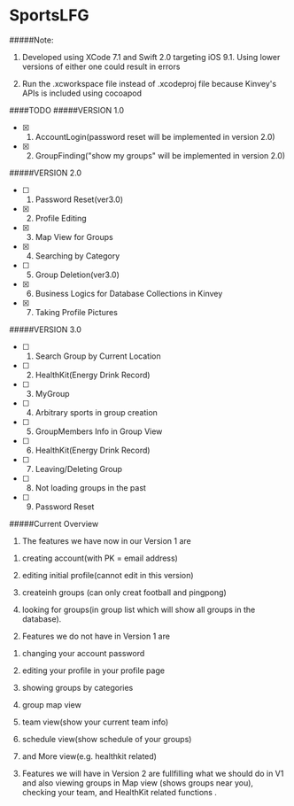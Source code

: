 # SportsLFG
#####Note: 
1. Developed using XCode 7.1 and Swift 2.0 targeting iOS 9.1. Using lower versions of either one could result in errors

2. Run the .xcworkspace file instead of .xcodeproj file because Kinvey's APIs is included using cocoapod


####TODO
#####VERSION 1.0

- [x] 1.  AccountLogin(password reset will be implemented in version 2.0)
- [x] 2.  GroupFinding("show my groups" will be implemented in version 2.0)


#####VERSION 2.0

- [ ] 1.  Password Reset(ver3.0)
- [x] 2.  Profile Editing
- [x] 3.  Map View for Groups
- [x] 4.  Searching by Category
- [ ] 5.  Group Deletion(ver3.0)
- [x] 6.  Business Logics for Database Collections in Kinvey 
- [x] 7.  Taking Profile Pictures  


#####VERSION 3.0
- [ ] 1. Search Group by Current Location
- [ ] 2. HealthKit(Energy Drink Record)
- [ ] 3. MyGroup
- [ ] 4. Arbitrary sports in group creation
- [ ] 5. GroupMembers Info in Group View
- [ ] 6. HealthKit(Energy Drink Record)
- [ ] 7. Leaving/Deleting Group
- [ ] 8. Not loading groups in the past 
- [ ] 9. Password Reset


#####Current Overview
1. The features we have now in our Version 1 are 

  1) creating account(with PK = email address)

  2) editing initial profile(cannot edit in this version)

  3) createinh groups (can only creat football and pingpong)

  4) looking for groups(in group list which will show all groups in the database).

2. Features we do not have in Version 1 are 

  1) changing your account password
  
  2) editing your profile in your profile page

  3) showing groups by categories 

  4) group map view

  5) team view(show your current team info)

  6) schedule view(show schedule of your groups)

  7) and More view(e.g. healthkit related)

3. Features we will have in Version 2 are fullfilling what we should do in V1 and also viewing groups in Map view (shows groups near you), checking your team, and HealthKit related functions .

